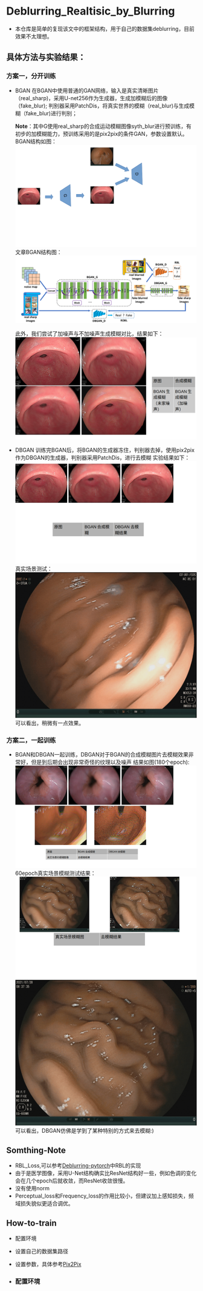 # Deblurring_Realtisic_by_Blurring
- 本仓库是简单的复现该文中的框架结构，用于自己的数据集deblurring，目前效果不太理想。

## 具体方法与实验结果：
### 方案一，分开训练
- BGAN
    在BGAN中使用普通的GAN网络，输入是真实清晰图片（real_sharp)，采用U-net256作为生成器，生成加模糊后的图像（fake_blur);
    判别器采用PatchDis，将真实世界的模糊（real_blur)与生成模糊（fake_blur)进行判别；

    **Note**：其中G使用real_sharp的合成运动模糊图像syth_blur进行预训练，有初步的加模糊能力，预训练采用的是pix2pix的条件GAN，参数设置默认。
    BGAN结构如图：
    ![BGAN](./imgs/BGAN.bmp)
    文章BGAN结构图：
    ![BGAN_1](./imgs/2022-07-29%2013-47-37%20%E7%9A%84%E5%B1%8F%E5%B9%95%E6%88%AA%E5%9B%BE.png)

    此外，我们尝试了加噪声与不加噪声生成模糊对比，结果如下：
    ![BGAN_res](./imgs/BGAN_res.bmp)

- DBGAN
    训练完BGAN后，将BGAN的生成器冻住，判别器去掉，使用pix2pix作为DBGAN的生成器，判别器采用PatchDis，进行去模糊
    实验结果如下：
    ![res](./imgs/%E7%9C%9F%E5%AE%9E%E5%9C%BA%E6%99%AF%E6%B5%8B%E8%AF%95.bmp)
    真实场景测试：
    ![res_1](./imgs/imageonline-co-gifimage.gif)
可以看出，稍微有一点效果。
### 方案二，一起训练
- BGAN和DBGAN一起训练，DBGAN对于BGAN的合成模糊图片去模糊效果非常好，但是到后期会出现非常奇怪的纹理以及噪声
结果如图(180个epoch):
![res_2](./imgs/BGAN_DBGAN_res.bmp)
60epoch真实场景模糊测试结果：
![res_3](./imgs/60_res.bmp)
![res_4](./imgs/imageonline-co-gifimage%20(2).gif)
可以看出，DBGAN仿佛是学到了某种特别的方式来去模糊:)

## Somthing-Note
- RBL_Loss,可以参考[Deblurring-pytorch](https://github.com/jkhu29/Deblurring-by-Realistic-Blurring)中RBL的实现
- 由于是医学图像，采用U-Net结构确实比ResNet结构好一些，例如色调的变化会在几个epoch后就收敛，而ResNet收敛很慢。
- 没有使用norm
- Perceptual_loss和Frequency_loss的作用比较小，但建议加上感知损失，频域损失貌似更适合调优。
## How-to-train
- 配置环境
- 设置自己的数据集路径
- 设置参数，具体参考[Pix2Pix](https://github.com/junyanz/pytorch-CycleGAN-and-pix2pix)

- ### 配置环境